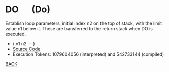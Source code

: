 # DO &emsp; (Do)
Establish loop parameters, initial index n2 on the top of stack, with the limit value n1 below it. These are transferred to the return stack when DO is executed.
* ( n1 n2 -- )
* [Source Code](../words/core/Do.cs)
* Execution Tokens: 1079604056 (interpreted) and 542733144 (compiled)


[BACK](builtins.md#Do)
